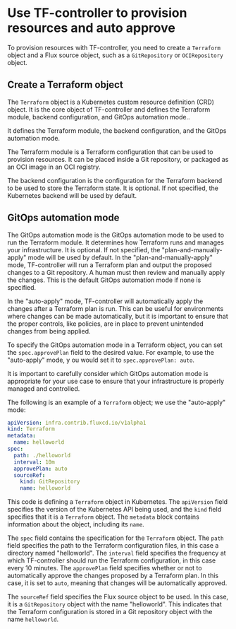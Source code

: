 # Use TF-controller to provision resources and auto approve

To provision resources with TF-controller, you need to create a `Terraform` object and a Flux source object, 
such as a `GitRepository` or `OCIRepository` object.

## Create a Terraform object

The `Terraform` object is a Kubernetes custom resource definition (CRD) object.
It is the core object of TF-controller and defines
the Terraform module, backend configuration, and GitOps automation mode.. 

It defines the Terraform module, the backend configuration, and the GitOps automation mode.

The Terraform module is a Terraform configuration that can be used to provision resources.
It can be placed inside a Git repository, or packaged as an OCI image in an OCI registry.

The backend configuration is the configuration for the Terraform backend to be used to store the Terraform state.
It is optional. If not specified, the Kubernetes backend will be used by default.

## GitOps automation mode

The GitOps automation mode is the GitOps automation mode to be used to run the Terraform module. It determines how Terraform runs and manages your infrastructure. It is optional. If not specified, the "plan-and-manually-apply" mode will be used by default.
In the "plan-and-manually-apply" mode,
TF-controller will run a Terraform plan and output the proposed changes to a Git repository.
A human must then review and manually apply the changes.
This is the default GitOps automation mode if none is specified.

In the "auto-apply" mode, TF-controller will automatically apply the changes after a Terraform plan is run.
This can be useful for environments where changes can be made automatically,
but it is important to ensure that the proper controls, like policies, are in place to prevent unintended changes
from being applied.

To specify the GitOps automation mode in a Terraform object,
you can set the `spec.approvePlan` field to the desired value. For example, to use the "auto-apply" mode, y
ou would set it to `spec.approvePlan: auto`.

It is important to carefully consider which GitOps automation mode is appropriate for your use case to ensure that
your infrastructure is properly managed and controlled.

The following is an example of a `Terraform` object; we use the "auto-apply" mode:

```yaml hl_lines="8"
apiVersion: infra.contrib.fluxcd.io/v1alpha1
kind: Terraform
metadata:
  name: helloworld
spec:
  path: ./helloworld
  interval: 10m
  approvePlan: auto
  sourceRef:
    kind: GitRepository
    name: helloworld
```

This code is defining a `Terraform` object in Kubernetes.
The `apiVersion` field specifies the version of the Kubernetes API being used,
and the `kind` field specifies that it is a `Terraform` object.
The `metadata` block contains information about the object, including its `name`.

The `spec` field contains the specification for the `Terraform` object.
The `path` field specifies the path to the Terraform configuration files,
in this case a directory named "helloworld".
The `interval` field specifies the frequency at which TF-controller should run the Terraform configuration,
in this case every 10 minutes. The `approvePlan` field specifies whether or not
to automatically approve the changes proposed by a Terraform plan.
In this case, it is set to `auto`, meaning that changes will be automatically approved.

The `sourceRef` field specifies the Flux source object to be used.
In this case, it is a `GitRepository` object with the name "helloworld".
This indicates that the Terraform configuration is stored in a Git repository object with the name `helloworld`.